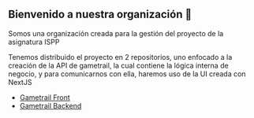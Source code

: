 ## Bienvenido a nuestra organización 👋

Somos una organización creada para la gestión del proyecto de la asignatura ISPP

Tenemos distribuido el proyecto en 2 repositorios, uno enfocado a la creación de la API de gametrail, la cual contiene la lógica interna de negocio, y para comunicarnos con ella, haremos uso de la UI creada con NextJS

- [Gametrail Front](https://github.com/GameTrail/gametrail-front)
- [Gametrail Backend](https://github.com/GameTrail/gametrail-backend)
